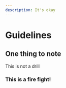 ```yaml
---
description: It's okay
---
```


# Guidelines

## One thing to note

This is not a drill

### This is a fire fight!

